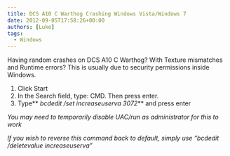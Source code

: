 ```yaml
---
title: DCS A10 C Warthog Crashing Windows Vista/Windows 7
date: 2012-09-05T17:58:26+00:00
authors: [Luke]
tags:
  - Windows
---
```

Having random crashes on DCS A10 C Warthog? With Texture mismatches and Runtime errors? This is usually due to security permissions inside Windows.

  1. Click Start
  2. In the Search field, type: CMD. Then press enter.
  3. Type** _bcdedit /set increaseuserva 3072_** and press enter

_You may need to temporarily disable UAC/run as administrator for this to work_

_If you wish to reverse this command back to default, simply use &#8220;bcdedit /deletevalue increaseuserva&#8221;_